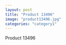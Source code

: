 ```yaml
---
layout: post
title: "Product 13496"
image: "product13496.jpg"
categories: "category1"
---
```

Product 13496
